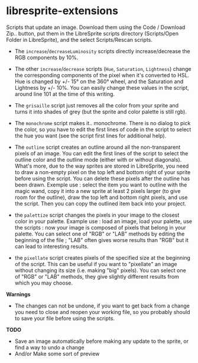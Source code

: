 # libresprite-extensions
Scripts that update an image. Download them using the Code / Download Zip.. button, put them in the LibreSprite scripts directory (Scripts/Open Folder in LibreSprite), and the select Scripts/Rescan scripts. 

- The `increase`/`decreaseLuminosity` scripts directly increase/decrease the RGB components by 10%.

- The other `increase`/`decrease` scripts (`Hue`, `Saturation`, `Lightness`) change the corresponding components of the pixel when it's converted to HSL. Hue is changed by +/- 15° on the 360° wheel, and the Saturation and Lightness by +/- 10%. 
You can easily change these values in the script, around line 101 at the time of this writing.

- The `grisaille` script just removes all the color from your sprite and turns it into shades of grey (but the sprite and color palette is still rgb). 

- The `monochrome` script makes it.. monochrome. There is no dialog to pick the color, so you have to edit the first lines of code in the script to select the hue you want (see the script first lines for additional help).

- The `outline` script creates an outline around all the non-transparent pixels of an image. You can edit the first lines of the script to select the outline color and the outline mode (either with or without diagonals). What's more, due to the way sprites are stored in LibreSprite, you need to draw a non-empty pixel on the top left and bottom right of your sprite before using the script. You can delete these pixels after the outline has been drawn.
Exemple use : select the item you want to outline with the magic wand, copy it into a new sprite at least 2 pixels larger (to give room for the outline), draw the top left and bottom right pixels, and use the script. Then you can copy the outlined item back into your project.

- the `palettize` script changes the pixels in your image to the closest color in your palette. Example use : load an image, load your palette, use the scripts : now your image is composed of pixels that belong in your palette. You can select one of "RGB" or "LAB" methods by editing the beginning of the file ; "LAB" often gives worse results than "RGB" but it can lead to interesting results.

- the `pixellate` script creates pixels of the specified size at the beginning of the script. This can be useful if you want to "pixellate" an image without changing its size (i.e. making "big" pixels). You can select one of "RGB" or "LAB" methods, they give slightly different results from which you may choose. 


**Warnings**

- The changes can not be undone, if you want to get back from a change you need to close and reopen your working file, so you probably should to save your file before using the scripts. 

**TODO** 

- Save an image automatically before making any update to the sprite, or find a way to undo a change
- And/or Make some sort of preview
